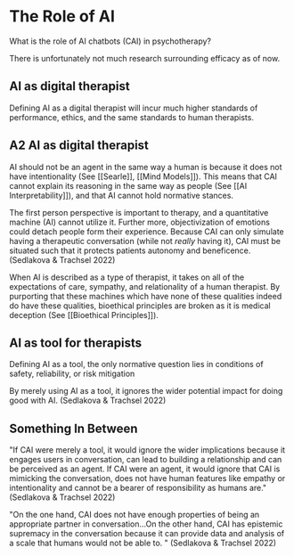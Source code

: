 # The Role of AI

What is the role of AI chatbots (CAI) in psychotherapy?

There is unfortunately not much research surrounding efficacy as of now. 

## AI as digital therapist
Defining AI as a digital therapist will incur much higher standards of performance, ethics, and the same standards to human therapists.


## A2 AI as digital therapist


AI should not be an agent in the same way a human is because it does not have intentionality (See [[Searle]], [[Mind Models]]). This means that CAI cannot explain its reasoning in the same way as people (See [[AI Interpretability]]), and that AI cannot hold normative stances.

The first person perspective is important to therapy, and a quantitative machine (AI) cannot utilize it. Further more, objectivization of emotions could detach people form their experience. Because CAI can only simulate having a therapeutic conversation (while not *really* having it), CAI must be situated such that it protects patients autonomy and beneficence.  (Sedlakova & Trachsel 2022)

When AI is described as a type of therapist, it takes on all of the expectations of care, sympathy, and relationality of a human therapist. By purporting that these machines which have none of these qualities indeed do have these qualities, bioethical principles are broken as it is medical deception (See [[Bioethical Principles]]). 

## AI as tool for therapists
Defining AI as a tool, the only normative question lies in conditions of safety, reliability, or risk mitigation

By merely using AI as a tool, it ignores the wider potential impact for doing good with AI. (Sedlakova & Trachsel 2022)

## Something In Between
"If CAI were merely a tool, it would ignore the wider implications because it engages users in conversation, can lead to building a relationship and can be perceived as an agent. If CAI were an agent, it would ignore that CAI is mimicking the conversation, does not have human features like empathy or intentionality and cannot be a bearer of responsibility as humans are." (Sedlakova & Trachsel 2022)

"On the one hand, CAI does not have enough properties of being an appropriate partner in conversation...On the other hand, CAI has epistemic supremacy in the conversation because it can provide data and analysis of a scale that humans would not be able to. " (Sedlakova & Trachsel 2022)